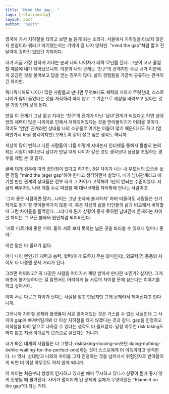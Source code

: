 ```yaml
---
title: "Mind the gap..."
tags: [relationship]
layout: post
author: "Keith"
---
```


영국에 가서 지하철을 타려고 보면 늘 듣게 되는 소리다. 서울에서 지하철을 타보지 않은지 한참이라 뭐라고 얘기했는지는 기억이 잘 나지 않지만. "mind the gap"처럼 짧고 전달력이 강하진 않았던 기억이다.

내가 지금 가장 친하게 지내는 분과 나의 나이차가 대략 17년쯤 된다. 그분이 고교 졸업할 때쯤에 내가 태어났으니까. 이분과 나의 관계는 '친구'의 관계지만 주로 내가 이분에게 궁금한 것을 물어보고 답을 얻는 경우가 많다. 삶의 경험들을 가끔씩 공유하는 관계이긴 하지만.

뭐니뭐니해도 나이가 많은 사람들과 만나면 무엇보다도 체력의 저하가 뚜렷한데, 스스로 나이가 많이 들었다는 것을 자각하려 하지 않고 그 기준으로 세상을 바라보고 있다는 것을 가장 먼저 보게 된다. 

만일 이 관계가 그냥 알고 지내는 '친구'의 관계가 아닌 '남녀'관계가 되었다고 하면 상대방의 체력이 많은 나이차로 인해서 저하되어있다는 것을 받아들이기가 어려울 것이다. 적어도 '연인' 관계라면 상대를 나의 소유물로 여기는 이들이 많기 때문이기도 하고 (얼마안가서 바뀔 생각이지만) 오래도록 같이 살고 싶은 생각도 하니까. 

세상이 많이 변하고 다른 사람들이 다들 어떻게 지내는지 인터넷을 통해서 활발히 논의되는 시점이 되다보니 남녀가 만날 때의 나이차 같은 것도 생각보다 상상을 초월하는 경우를 제법 본 것 같다.

글쎄 대개 경우에 따라 장단점이 있다고 하지만, 8살 차이가 나는 내 부모님의 모습을 보면 정말 "mind the (age) gap"해야 한다고 생각하면서 살았다. 내가 남녀관계라고 애기할 만한 관계의 상대들은 전부 대개 그 차이가 고작해야 1년이 안되는 수준이었다. 지금의 배우자도 나와 개월 수로 따졌을 때 대략 6개월 차이밖에 안나는 사람이고.

'그저 좋은 사람이면 됐지...나이는 그냥 숫자에 불과하지' 하며 떠들어도 사람들은 신기하게도 뭔가 잘 맞아들어가지 않을 때, 혹은 자신의 삶을 타인들의 삶과 비교해서 비하할 때 그런 차이들을 들먹인다. 그러니까 뭔가 상황이 좋지 못하면 남녀간에 존재하는 차이란 차이는 그 모든 불화의 원인처럼 되어버린다.

'서로 다르기에 좋은 거야. 둘이 서로 보지 못하는 넓은 곳을 바라볼 수 있으니 얼마나 좋아.'

이런 말은 다 필요가 없다. 

어디 나이 뿐인가? 재력과 능력, 학력(이게 도무지 무슨 의미인지), 외모력(?) 등등의 차이도 다 나중엔 문제 거리가 된다. 

그러면 어쩌라고? 꼭 나같은 사람을 어디가서 계량 받아서 만나란 소린가? 싶지만. 그게 애초에 불가능하다는 걸 알면서도 어리석게 늘 서로의 차이를 문제 삼는다는 이야기를 하고 싶어서다.

이미 서로 다르고 차이가 난다는 사실을 알고 만났지만 그게 문제라서 헤어진다고 한다니까.

그러니까 지하철 본체와 플랫폼이 서로 떨어져있는 것은 거스를 수 없는 사실인데 그 사이에 gap에 빠져버릴까봐 더 이상 지하철을 타지 않겠다는 것과 같다. gap을 인정하고 지하철을 타야 앞으로 나아갈 수 있다는 생각도 다 필요없다. 당장 아무런 risk taking도 하지 않고 지금 이대로의 모습으로 살겠다는 거니까.

내가 봐온 대개의 사람들은 다 그렇다. risktaking-moving-on보단 doing-nothing-(while-waiting-for-the-perfect-one)하는 것이 스스로에게 더 이득이라고 생각한다. 나 역시. 상대방과 나와의 차이를 그저 인정하는 것을 넘어서서 위험인자로 받아들이게 되면 더 이상 아무것도 하지 않게 되니까. 

이 차이는 처음부터 쌍방이 인지하고 있지만 애써 무시하고 있다가 상황이 뭔가 좋지 않게 진행될 때 불거진다. 사이가 멀어지게 된 문제의 실체가 무엇이었든 "Blame it on the gap"이 되는 거다. 